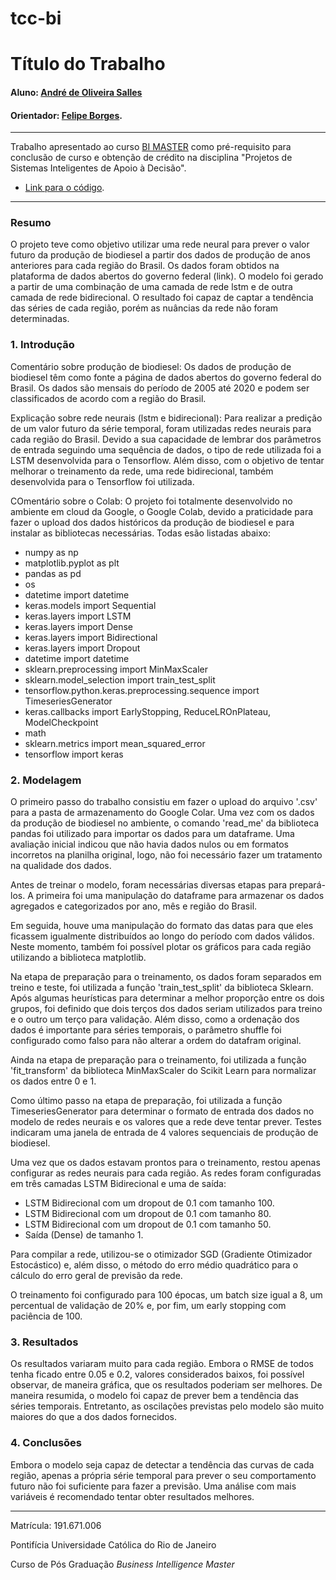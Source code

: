 # tcc-bi

<!-- antes de enviar a versão final, solicitamos que todos os comentários, colocados para orientação ao aluno, sejam removidos do arquivo -->
# Título do Trabalho

#### Aluno: [André de Oliveira Salles](https://github.com/link_do_github)
#### Orientador: [Felipe Borges](https://github.com/FelipeBorgesC).

---

Trabalho apresentado ao curso [BI MASTER](https://ica.puc-rio.ai/bi-master) como pré-requisito para conclusão de curso e obtenção de crédito na disciplina "Projetos de Sistemas Inteligentes de Apoio à Decisão".

<!-- para os links a seguir, caso os arquivos estejam no mesmo repositório que este README, não há necessidade de incluir o link completo: basta incluir o nome do arquivo, com extensão, que o GitHub completa o link corretamente -->
- [Link para o código](https://github.com/link_do_repositorio). <!-- caso não aplicável, remover esta linha -->

---

### Resumo

<!-- trocar o texto abaixo pelo resumo do trabalho, em português -->

O projeto teve como objetivo utilizar uma rede neural para prever o valor futuro da produção de biodiesel a partir dos dados de produção de anos anteriores para cada região do Brasil. 
Os dados foram obtidos na plataforma de dados abertos do governo federal (link). 
O modelo foi gerado a partir de uma combinação de uma camada de rede lstm e de outra camada de rede bidirecional.
O resultado foi capaz de captar a tendência das séries de cada região, porém as nuâncias da rede não foram determinadas.

### 1. Introdução

Comentário sobre produção de biodiesel: Os dados de produção de biodiesel têm como fonte a página de dados abertos do governo federal do Brasil. Os dados são mensais do período de 2005 até 2020 e podem ser classificados de acordo com a região do Brasil. 

Explicação sobre rede neurais (lstm e bidirecional): Para realizar a predição de um valor futuro da série temporal, foram utilizadas redes neurais para cada região do Brasil. Devido a sua capacidade de lembrar dos parâmetros de entrada seguindo uma sequência de dados, o tipo de rede utilizada foi a LSTM desenvolvida para o Tensorflow. Além disso, com o objetivo de tentar melhorar o treinamento da rede, uma rede bidirecional, também desenvolvida para o Tensorflow foi utilizada.

COmentário sobre o Colab: O projeto foi totalmente desenvolvido no ambiente em cloud da Google, o Google Colab, devido a praticidade para fazer o upload dos dados históricos da produção de biodiesel e para instalar as bibliotecas necessárias. Todas esão listadas abaixo:

- numpy as np
- matplotlib.pyplot as plt
- pandas as pd
- os
- datetime import datetime
- keras.models import Sequential
- keras.layers import LSTM
- keras.layers import Dense
- keras.layers import Bidirectional
- keras.layers import Dropout
- datetime import datetime
- sklearn.preprocessing import MinMaxScaler
- sklearn.model_selection import train_test_split
- tensorflow.python.keras.preprocessing.sequence import TimeseriesGenerator
- keras.callbacks import EarlyStopping, ReduceLROnPlateau, ModelCheckpoint
- math
- sklearn.metrics import mean_squared_error
- tensorflow import keras


### 2. Modelagem

O primeiro passo do trabalho consistiu em fazer o upload do arquivo '.csv' para a pasta de armazenamento do Google Colar. Uma vez com os dados da produção de biodiesel no ambiente, o comando 'read_me' da biblioteca pandas foi utilizado para importar os dados para um dataframe. Uma avaliação inicial indicou que não havia dados nulos ou em formatos incorretos na planilha original, logo, não foi necessário fazer um tratamento na qualidade dos dados.

Antes de treinar o modelo, foram necessárias diversas etapas para prepará-los. A primeira foi uma manipulação do dataframe para armazenar os dados agregados e categorizados por ano, mês e região do Brasil. 

Em seguida, houve uma manipulação do formato das datas para que eles ficassem igualmente distribuídos ao longo do período com dados válidos. Neste momento, também foi possível plotar os gráficos para cada região utilizando a biblioteca matplotlib.

Na etapa de preparação para o treinamento, os dados foram separados em treino e teste, foi utilizada a função 'train_test_split' da biblioteca Sklearn. Após algumas heurísticas para determinar a melhor proporção entre os dois grupos, foi definido que dois terços dos dados seriam utilizados para treino e o outro um terço para validação. Além disso, como a ordenação dos dados é importante para séries temporais, o parâmetro shuffle foi configurado como falso para não alterar a ordem do datafram original.

Ainda na etapa de preparação para o treinamento, foi utilizada a função 'fit_transform' da biblioteca MinMaxScaler do Scikit Learn para normalizar os dados entre 0 e 1.

Como último passo na etapa de preparação, foi utilizada a função TimeseriesGenerator para determinar o formato de entrada dos dados no modelo de redes neurais e os valores que a rede deve tentar prever. Testes indicaram uma janela de entrada de 4 valores sequenciais de produção de biodiesel.

Uma vez que os dados estavam prontos para o treinamento, restou apenas configurar as redes neurais para cada região. As redes foram configuradas em três camadas LSTM Bidirecional e uma de saída:

- LSTM Bidirecional com um dropout de 0.1 com tamanho 100.
- LSTM Bidirecional com um dropout de 0.1 com tamanho 80.
- LSTM Bidirecional com um dropout de 0.1 com tamanho 50.
- Saída (Dense) de tamanho 1.

Para compilar a rede, utilizou-se o otimizador SGD (Gradiente Otimizador Estocástico) e, além disso, o método do erro médio quadrático para o cálculo do erro geral de previsão da rede.

O treinamento foi configurado para 100 épocas, um batch size igual a 8, um percentual de validação de 20% e, por fim, um early stopping com paciência de 100.


### 3. Resultados

Os resultados variaram muito para cada região. Embora o RMSE de todos tenha ficado entre 0.05 e 0.2, valores considerados baixos, foi possível observar, de maneira gráfica, que os resultados poderiam ser melhores. De maneira resumida, o modelo foi capaz de prever bem a tendência das séries temporais. Entretanto, as oscilações previstas pelo modelo são muito maiores do que a dos dados fornecidos. 

### 4. Conclusões

Embora o modelo seja capaz de detectar a tendência das curvas de cada região, apenas a própria série temporal para prever o seu comportamento futuro não foi suficiente para fazer a previsão. Uma análise com mais variáveis é recomendado tentar obter resultados melhores.

---

Matrícula: 191.671.006

Pontifícia Universidade Católica do Rio de Janeiro

Curso de Pós Graduação *Business Intelligence Master*


